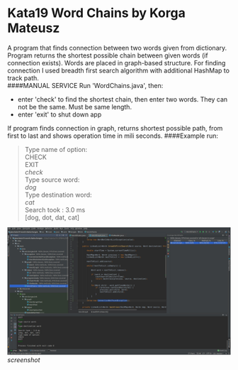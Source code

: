 # Kata19 Word Chains by Korga Mateusz
A program that finds connection between two words given from dictionary.
Program returns the shortest possible chain between given words (if connection exists). Words are placed in graph-based structure. 
For finding connection I used breadth first search algorithm with additional HashMap to track path.
<br/>
####MANUAL SERVICE 
Run 'WordChains.java', then:
* enter 'check' to find the shortest chain, then enter two words. They can not be the same. Must be same length.
* enter 'exit' to shut down app

If program finds connection in graph, returns shortest possible path, from first to last and shows operation time in mili seconds.
####Example run:
>Type name of option:
><br/>CHECK
><br/>EXIT
><br/>*check*
><br/>Type source word:
><br/>*dog*
><br/>Type destination word:
><br/>*cat*
><br/>Search took : 3.0 ms
><br/>[dog, dot, dat, cat]


![Alt text](screenshot.jpg?raw=true "screenshot")
*screenshot*
